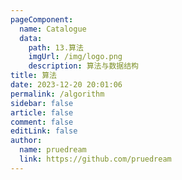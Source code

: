 ```yaml
---
pageComponent:
  name: Catalogue
  data:
    path: 13.算法
    imgUrl: /img/logo.png
    description: 算法与数据结构
title: 算法
date: 2023-12-20 20:01:06
permalink: /algorithm
sidebar: false
article: false
comment: false
editLink: false
author: 
  name: pruedream
  link: https://github.com/pruedream
---
```

 